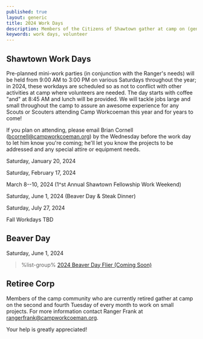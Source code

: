 ```yaml
---
published: true
layout: generic
title: 2024 Work Days
description: Members of the Citizens of Shawtown gather at camp on (generally) the fourth Saturday of each month to help the camp ranger with projects around camp. Your help is greatly appreciated!
keywords: work days, volunteer
---
```


## Shawtown Work Days

Pre-planned mini-work parties (in conjunction with the Ranger's needs) will be held from 9:00 AM to 3:00 PM on various Saturdays throughout the year; in 2024, these workdays are scheduled so as not to conflict with other activities at camp where volunteers are needed. The day starts with coffee "and" at 8:45 AM and lunch will be provided. We will tackle jobs large and small throughout the camp to assure an awesome experience for any Scouts or Scouters attending Camp Workcoeman this year and for years to come!

If you plan on attending, please email Brian Cornell ([bcornell@campworkcoeman.org](mailto:bcornell@campworkcoeman.org)) by the Wednesday before the work day to let him know you're coming; he'll let you know the projects to be addressed and any special attire or equipment needs.

Saturday, January 20, 2024

Saturday, February 17, 2024

March 8--10, 2024 (1^st Annual Shawtown Fellowship Work Weekend)

Saturday, June 1, 2024 (Beaver Day & Steak Dinner)

Saturday, July 27, 2024

Fall Workdays TBD

## Beaver Day

Saturday, June 1, 2024

> %list-group%
> <a href="{{ site.url }}/pdf/2023/2023-beaver-day-flier.pdf" class="list-group-item">2024 Beaver Day Flier (Coming Soon)</a>

## Retiree Corp

Members of the camp community who are currently retired gather at camp on the
second and fourth Tuesday of every month to work on small projects. For more
information contact Ranger Frank at [rangerfrank@campworkcoeman.org](mailto:rangerfrank@campworkcoeman.org).

Your help is greatly appreciated!
